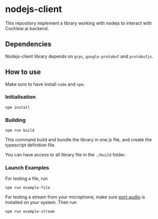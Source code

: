 # nodejs-client

This repository implement a library working with nodejs to interact with Cochlear.ai backend.


## Dependencies 

Nodejs-client library depends on `grpc`, `google-protobuf` and `protobufjs`.


## How to use

Make sure to have install `node` and `npm`.

### Initialisation

```
npm install
```

### Building

```
npm run build
```

This command build and bundle the library in one js file, and create the typescript definition file.

You can have access to all library file in the `./build` folder.

### Launch Examples

For testing a file, run 
```
npm run example-file
```

For testing a stream from your microphone, make sure  [port-audio](http://www.portaudio.com/) is installed on your system.
Then run 
```
npm run example-stream
```